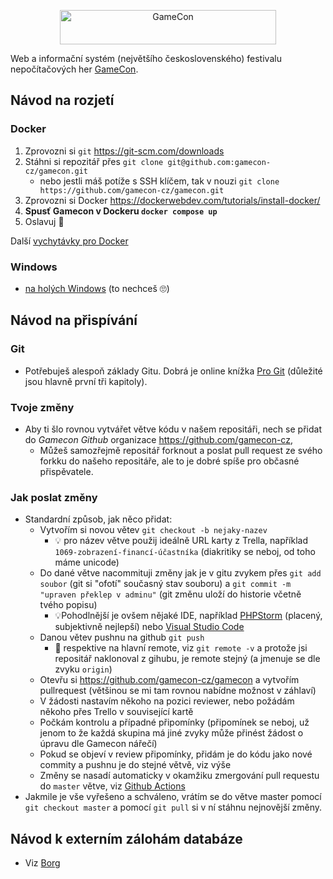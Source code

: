 
<p align="center"><a href="http://gamecon.cz" target="_blank"><img width="346" height="55" src="http://gamecon.cz/soubory/styl/logo-github.png" alt="GameCon"></a></p>

Web a informační systém (největšího československého) festivalu nepočítačových her [GameCon](https://gamecon.cz).

## Návod na rozjetí

### Docker

1. Zprovozni si `git` https://git-scm.com/downloads
2. Stáhni si repozitář přes `git clone git@github.com:gamecon-cz/gamecon.git`
   - nebo jestli máš potíže s SSH klíčem, tak v nouzi `git clone https://github.com/gamecon-cz/gamecon.git`
3. Zprovozni si Docker https://dockerwebdev.com/tutorials/install-docker/
4. **Spusť Gamecon v Dockeru `docker compose up`**
5. Oslavuj 🥳

Další [vychytávky pro Docker](./navody/docker.md)

### Windows
-  [na holých Windows](./navody/windows.md) (to nechceš 🙄)

## Návod na přispívání

### Git
- Potřebuješ alespoň základy Gitu. Dobrá je online knížka [Pro Git](https://git-scm.com/book/cs/v2) (důležité jsou hlavně první tři kapitoly).

### Tvoje změny
- Aby ti šlo rovnou vytvářet větve kódu v našem repositáři, nech se přidat do _Gamecon Github_ organizace https://github.com/gamecon-cz,
  - Můžeš samozřejmě repositář forknout a poslat pull request ze svého forkku do našeho repositáře, ale to je dobré spíše pro občasné přispěvatele.

### Jak poslat změny
- Standardní způsob, jak něco přidat:
  - Vytvořím si novou větev `git checkout -b nejaky-nazev`
    - 💡 pro název větve použij ideálně URL karty z Trella, například `1069-zobrazení-financí-účastníka` (diakritiky se neboj, od toho máme unicode)
  - Do dané větve nacommituji změny jak je v gitu zvykem přes `git add soubor` (git si "ofotí" současný stav souboru) a `git commit -m "upraven překlep v adminu"` (git změnu uloží do historie včetně tvého popisu)
    - 💡Pohodlnější je ovšem nějaké IDE, například [PHPStorm](https://www.jetbrains.com/phpstorm/download/#section=linux) (placený, subjektivně nejlepší) nebo [Visual Studio Code](https://code.visualstudio.com/download)
  - Danou větev pushnu na github `git push`
    - 📖 respektive na hlavní remote, viz `git remote -v` a protože jsi repositář naklonoval z gihubu, je remote stejný (a jmenuje se dle zvyku `origin`)
  - Otevřu si https://github.com/gamecon-cz/gamecon a vytvořím pullrequest (většinou se mi tam rovnou nabídne možnost v záhlaví)
  - V žádosti nastavím někoho na pozici reviewer, nebo požádám někoho přes Trello v související kartě
  - Počkám kontrolu a případné připomínky (připomínek se neboj, už jenom to že každá skupina má jiné zvyky může přinést žádost o úpravu dle Gamecon nářečí)
  - Pokud se objeví v review připomínky, přidám je do kódu jako nové commity a pushnu je do stejné větvě, viz výše
  - Změny se nasadí automaticky v okamžiku zmergování pull requestu do `master` větve, viz [Github Actions](https://github.com/gamecon-cz/gamecon/actions/workflows/deploy-ostra.yml)
- Jakmile je vše vyřešeno a schváleno, vrátím se do větve master pomocí `git checkout master` a pomocí `git pull` si v ní stáhnu nejnovější změny.

## Návod k externím zálohám databáze

- Viz [Borg](./navody/borg.md)
